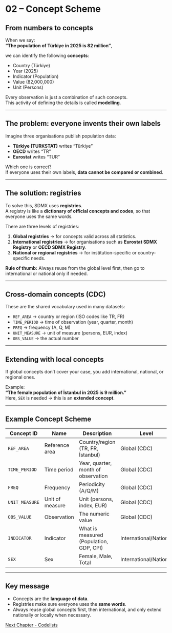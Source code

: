 # 02 – Concept Scheme

## From numbers to concepts  

When we say:  
**“The population of Türkiye in 2025 is 82 million”**,  

we can identify the following **concepts**:  
- Country (Türkiye)  
- Year (2025)  
- Indicator (Population)  
- Value (82,000,000)  
- Unit (Persons)  

Every observation is just a combination of such concepts.  
This activity of defining the details is called **modelling**.  

---

## The problem: everyone invents their own labels  

Imagine three organisations publish population data:  
- **Türkiye (TURKSTAT)** writes “Türkiye”  
- **OECD** writes “TR”  
- **Eurostat** writes “TUR”  

Which one is correct?  
If everyone uses their own labels, **data cannot be compared or combined**.  

---

## The solution: registries  

To solve this, SDMX uses **registries**.  
A registry is like a **dictionary of official concepts and codes**, so that everyone uses the same words.  

There are three levels of registries:  
1. **Global registries** → for concepts valid across all statistics.  
2. **International registries** → for organisations such as **Eurostat SDMX Registry** or **OECD SDMX Registry**.  
3. **National or regional registries** → for institution-specific or country-specific needs.  

**Rule of thumb:** Always reuse from the global level first, then go to international or national only if needed.  

---

## Cross-domain concepts (CDC)  

These are the shared vocabulary used in many datasets:  
- `REF_AREA` → country or region (ISO codes like TR, FR)  
- `TIME_PERIOD` → time of observation (year, quarter, month)  
- `FREQ` → frequency (A, Q, M)  
- `UNIT_MEASURE` → unit of measure (persons, EUR, index)  
- `OBS_VALUE` → the actual number  

---

## Extending with local concepts  

If global concepts don’t cover your case, you add international, national, or regional ones.  

Example:  
**“The female population of İstanbul in 2025 is 9 million.”**  
Here, `SEX` is needed → this is an **extended concept**.  

---

## Example Concept Scheme  

| Concept ID    | Name            | Description                                | Level                  |
|---------------|-----------------|--------------------------------------------|------------------------|
| `REF_AREA`    | Reference area  | Country/region (TR, FR, İstanbul)          | Global (CDC)           |
| `TIME_PERIOD` | Time period     | Year, quarter, month of observation        | Global (CDC)           |
| `FREQ`        | Frequency       | Periodicity (A/Q/M)                        | Global (CDC)           |
| `UNIT_MEASURE`| Unit of measure | Unit (persons, index, EUR)                 | Global (CDC)           |
| `OBS_VALUE`   | Observation     | The numeric value                          | Global (CDC)           |
| `INDICATOR`   | Indicator       | What is measured (Population, GDP, CPI)    | International/National |
| `SEX`         | Sex             | Female, Male, Total                        | International/National |

---

## Key message  

- Concepts are the **language of data**.  
- Registries make sure everyone uses the **same words**.  
- Always reuse global concepts first, then international, and only extend nationally or locally when necessary.  

[Next Chapter - Codelists](https://github.com/kurtaranexpress/sdmx/blob/main/guides/en/03%20-%20Codelists.md)
